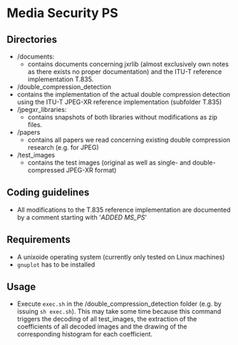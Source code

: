 # Media Security PS

## Directories
* /documents:
  * contains documents concerning jxrlib (almost exclusively own notes as there exists no proper documentation) and the ITU-T reference implementation T.835.
* /double_compression_detection
 * contains the implementation of the actual double compression detection using the ITU-T JPEG-XR reference implementation (subfolder T.835)
* /jpegxr_libraries:
  * contains snapshots of both libraries without modifications as zip files.
* /papers
  * contains all papers we read concerning existing double compression research (e.g. for JPEG)
* /test_images
  * contains the test images (original as well as single- and double-compressed JPEG-XR format)

## Coding guidelines
* All modifications to the T.835 reference implementation are documented by a comment starting with '*ADDED MS_PS*'

## Requirements
* A unixoide operating system (currently only tested on Linux machines)
* `gnuplot` has to be installed

## Usage
* Execute `exec.sh` in the /double_compression_detection folder (e.g. by issuing `sh exec.sh`). This may take some time because this command triggers the decoding of all test_images, the extraction of the coefficients of all decoded images and the drawing of the corresponding histogram for each coefficient.
